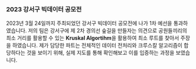 ### 2023 강서구 빅데이터 공모전

2023년 3월 24일까지 주최되었던 강서구 빅데이터 공모전에 나가 1차 예선을 통과하였습니다. 저의 팀은 강서구에 제 2차 경의선 숲길을 만들자는 의견으로 공원들끼리의 최소 거리를 활용할 수 있는 **Kruskal Algortihm**을 활용하여 최소 루트를 찾아서 주장을 하였습니다.
제가 담당한 파트는 전체적인 데이터 전처리와 크루스칼 알고리즘이 합당하다는 것을 보이기 위해, 실제 지도를 통해 확인해보고 이를 입증하는 과정을 보였습니다. 
